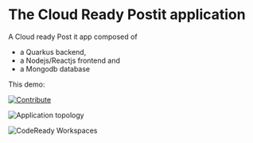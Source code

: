 # The Cloud Ready Postit application
A Cloud ready Post it app composed of
- a Quarkus backend,
- a Nodejs/Reactjs frontend and
- a Mongodb database


This demo:

[![Contribute](factory-contribute.svg)](https://codeready-crw.apps.cluster-nantes-98fa.nantes-98fa.example.opentlc.com/factory?url=https://github.com/slemeur/quarkus-reactjs-postit-app)




![Application topology](topology.png "Application Topology")

![CodeReady Workspaces](codeready-workspaces-preview.png "CodeReady Workspaces")
